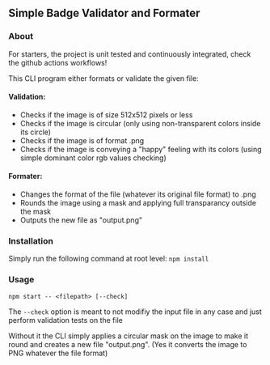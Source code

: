 ## Simple Badge Validator and Formater

### About
For starters, the project is unit tested and continuously integrated, check the github actions workflows!

This CLI program either formats or validate the given file:

#### Validation:
- Checks if the image is of size 512x512 pixels or less
- Checks if the image is circular (only using non-transparent colors inside its circle)
- Checks if the image is of format .png
- Checks if the image is conveying a "happy" feeling with its colors (using simple dominant color rgb values checking)

#### Formater:
- Changes the format of the file (whatever its original file format) to .png
- Rounds the image using a mask and applying full transparancy outside the mask
- Outputs the new file as "output.png"


### Installation
Simply run the following command at root level:
```npm install ```

### Usage
```npm start -- <filepath> [--check]```

The ```--check``` option is meant to not modifiy the input file in any case and just perform validation tests on the file

Without it the CLI simply applies a circular mask on the image to make it round and creates a new file "output.png".
(Yes it converts the image to PNG whatever the file format)
